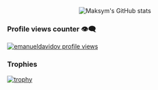 

<div align="center">
<img alt="Maksym's GitHub stats" src="https://github-readme-stats.vercel.app/api?username=emanueldavidov&show_icons=true&theme=transparent"/>

</div>

### Profile views counter 👁️‍🗨️
[![emanueldavidov profile views](https://u8views.com/api/v1/github/profiles/130387402/views/day-week-month-total-count.svg)](https://u8views.com/github/emanueldavidov)

### Trophies 
[![trophy](https://github-profile-trophy.vercel.app/?username=emanueldavidov&theme=flat&no-bg=true&no-frame=true&column=8&margin-w=15&margin-h=15&rank=SSS,SS,S,AAA,AA,A,B,C,SECRET)](https://github.com/DanielAvdar/github-profile-trophy#about-rank)
